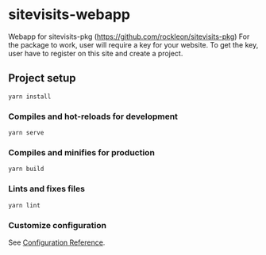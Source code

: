 # sitevisits-webapp
Webapp for sitevisits-pkg (https://github.com/rockleon/sitevisits-pkg)
For the package to work, user will require a key for your website.
To get the key, user have to register on this site and create a project.

## Project setup
```
yarn install
```

### Compiles and hot-reloads for development
```
yarn serve
```

### Compiles and minifies for production
```
yarn build
```

### Lints and fixes files
```
yarn lint
```

### Customize configuration
See [Configuration Reference](https://cli.vuejs.org/config/).
